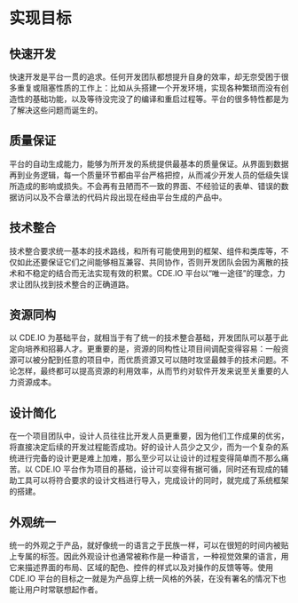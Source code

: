 # 实现目标

## 快速开发

快速开发是平台一贯的追求。任何开发团队都想提升自身的效率，却无奈受困于很多重复或阻塞性质的工作上：比如从头搭建一个开发环境，实现各种繁琐而没有创造性的基础功能，以及等待没完没了的编译和重启过程等。平台的很多特性都是为了解决这些问题而诞生的。

## 质量保证

平台的自动生成能力，能够为所开发的系统提供最基本的质量保证。从界面到数据再到业务逻辑，每一个质量环节都由平台严格把控，从而减少开发人员的低级失误所造成的影响或损失。不会再有丑陋而不一致的界面、不经验证的表单、错误的数据访问以及不合章法的代码片段出现在经由平台生成的产品中。

## 技术整合

技术整合要求统一基本的技术路线，和所有可能使用到的框架、组件和类库等，不仅如此还要保证它们之间能够相互兼容、共同协作，否则开发团队会因为离散的技术和不稳定的结合而无法实现有效的积累。CDE.IO 平台以“唯一途径”的理念，力求让团队找到技术整合的正确道路。

## 资源同构

以 CDE.IO 为基础平台，就相当于有了统一的技术整合基础，开发团队可以基于此定向培养和招募人才。更重要的是，资源的同构性让项目间调配变得容易：一般资源可以被分配到任意的项目中，而优质资源又可以随时攻坚最棘手的技术问题。不论怎样，最终都可以提高资源的利用效率，从而节约对软件开发来说至关重要的人力资源成本。

## 设计简化

在一个项目团队中，设计人员往往比开发人员更重要，因为他们工作成果的优劣，将直接决定后续的开发过程能否成功。好的设计人员少之又少，而为一个复杂的系统进行完备的设计更是难上加难，那么至少可以让设计的过程变得简单而不那么痛苦。以 CDE.IO 平台作为项目的基础，设计可以变得有据可循，同时还有现成的辅助工具可以将符合要求的设计文档进行导入，完成设计的同时，就完成了系统框架的搭建。

## 外观统一

统一的外观之于产品，就好像统一的语言之于民族一样，可以在很短的时间内被贴上专属的标签。因此外观设计也通常被称作是一种语言，一种视觉效果的语言，用它来描述界面的布局、区域的配色、控件的样式以及对操作的反馈等等。使用 CDE.IO 平台的目标之一就是为产品穿上统一风格的外装，在没有署名的情况下也能让用户时常联想起作者。